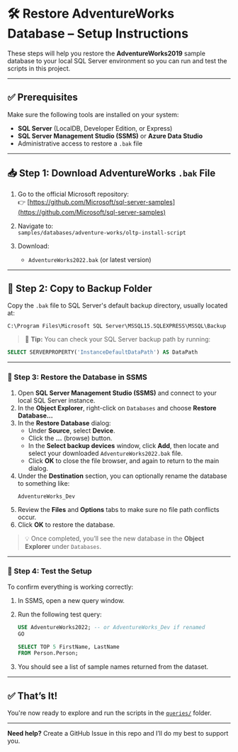# 🛠️ Restore AdventureWorks Database – Setup Instructions

These steps will help you restore the **AdventureWorks2019** sample database to your local SQL Server environment so you can run and test the scripts in this project.

---

## ✅ Prerequisites

Make sure the following tools are installed on your system:

- **SQL Server** (LocalDB, Developer Edition, or Express)
- **SQL Server Management Studio (SSMS)** or **Azure Data Studio**
- Administrative access to restore a `.bak` file

---

## 📥 Step 1: Download AdventureWorks `.bak` File

1. Go to the official Microsoft repository:  
   👉 [https://github.com/Microsoft/sql-server-samples](https://github.com/Microsoft/sql-server-samples)

2. Navigate to:  
   `samples/databases/adventure-works/oltp-install-script`

3. Download:  
   - `AdventureWorks2022.bak` (or latest version)

---

## 📂 Step 2: Copy to Backup Folder

Copy the `.bak` file to SQL Server's default backup directory, usually located at:

```
C:\Program Files\Microsoft SQL Server\MSSQL15.SQLEXPRESS\MSSQL\Backup
```

> 🔎 **Tip:** You can check your SQL Server backup path by running:
```sql
SELECT SERVERPROPERTY('InstanceDefaultDataPath') AS DataPath
```

---

### 🧱 Step 3: Restore the Database in SSMS

1. Open **SQL Server Management Studio (SSMS)** and connect to your local SQL Server instance.
2. In the **Object Explorer**, right-click on `Databases` and choose **Restore Database...**
3. In the **Restore Database** dialog:
   - Under **Source**, select **Device**.
   - Click the **...** (browse) button.
   - In the **Select backup devices** window, click **Add**, then locate and select your downloaded `AdventureWorks2022.bak` file.
   - Click **OK** to close the file browser, and again to return to the main dialog.
4. Under the **Destination** section, you can optionally rename the database to something like:
   ```
   AdventureWorks_Dev
   ```
5. Review the **Files** and **Options** tabs to make sure no file path conflicts occur.
6. Click **OK** to restore the database.

> 💡 Once completed, you’ll see the new database in the **Object Explorer** under `Databases`.

---

### 🧪 Step 4: Test the Setup

To confirm everything is working correctly:

1. In SSMS, open a new query window.
2. Run the following test query:

   ```sql
   USE AdventureWorks2022; -- or AdventureWorks_Dev if renamed
   GO

   SELECT TOP 5 FirstName, LastName
   FROM Person.Person;
   ```

3. You should see a list of sample names returned from the dataset.

---

## ✅ That’s It!

You're now ready to explore and run the scripts in the [`queries/`](../queries/) folder.

---

**Need help?** Create a GitHub Issue in this repo and I’ll do my best to support you.
